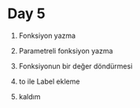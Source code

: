 # Day 5

1. Fonksiyon yazma

2. Parametreli fonksiyon yazma

3. Fonksiyonun bir değer döndürmesi

4. to ile Label ekleme

5. kaldım
